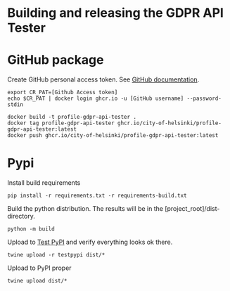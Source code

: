 Building and releasing the GDPR API Tester
==========================================


# GitHub package

Create GitHub personal access token. See [GitHub documentation](https://docs.github.com/en/packages/working-with-a-github-packages-registry/working-with-the-container-registry#authenticating-in-a-github-actions-workflow).

```shell
export CR_PAT=[Github Access token]
echo $CR_PAT | docker login ghcr.io -u [GitHub username] --password-stdin

docker build -t profile-gdpr-api-tester .
docker tag profile-gdpr-api-tester ghcr.io/city-of-helsinki/profile-gdpr-api-tester:latest
docker push ghcr.io/city-of-helsinki/profile-gdpr-api-tester:latest
```


# Pypi

Install build requirements

```shell
pip install -r requirements.txt -r requirements-build.txt
```

Build the python distribution. The results will be in the [project_root]/dist-directory.

```shell
python -m build
```

Upload to [Test PyPI](https://test.pypi.org/project/gdpr-api-tester/) and verify everything looks ok there.

```shell
twine upload -r testpypi dist/*
```

Upload to PyPI proper

```shell
twine upload dist/*
```
